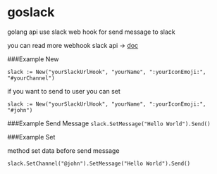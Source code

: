 # goslack

golang api use slack web hook for send message to slack
 
you can read more webhook slack api -> [doc](https://api.slack.com/incoming-webhooks)

###Example New


`
	slack := New("yourSlackUrlHook", "yourName", ":yourIconEmoji:", "#yourChannel")
`


if you want to send to user you can set 

`
slack := New("yourSlackUrlHook", "yourName", ":yourIconEmoji:", "#john")
`

###Example Send Message
`
	slack.SetMessage("Hello World").Send()
`

###Example Set

method set data before send message

`
slack.SetChannel("@john").SetMessage("Hello World").Send()
`